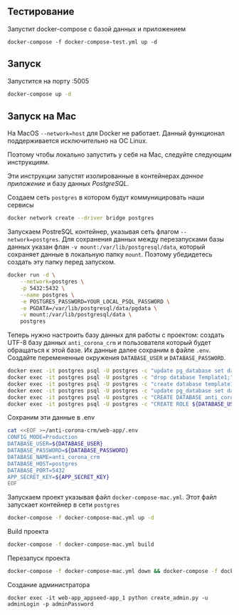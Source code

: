 ## Тестирование

Запустит docker-compose с базой данных и приложением
```
docker-compose -f docker-compose-test.yml up -d
```

## Запуск

Запустится на порту :5005

```bash
docker-compose up -d
```

## Запуск на Mac

На MacOS `--network=host` для Docker не работает. Данный функционал поддерживается исключительно на ОС Linux.

Поэтому чтобы локально запустить у себя на Mac, следуйте следующим инструкциям.

Эти инструкции запустят изолированные в контейнерах _данное приложение_ и базу данных _PostgreSQL_.

Создаем сеть `postgres` в котором будут коммуницировать наши сервисы
```bash
docker network create --driver bridge postgres
```

Запускаем PostreSQL контейнер, указывая сеть флагом `--network=postgres`. Для сохранения данных между перезапусками базы данных
указан флан `-v mount:/var/lib/postgresql/data`, который сохраняет данные в локальную папку `mount`. Поэтому убедидетесь создать 
эту папку перед запуском.
```bash
docker run -d \
    --network=postgres \
    -p 5432:5432 \
    --name postgres \
    -e POSTGRES_PASSWORD=YOUR_LOCAL_PSQL_PASSWORD \
    -e PGDATA=/var/lib/postgresql/data/pgdata \
    -v mount:/var/lib/postgresql/data \
    postgres
```

Теперь нужно настроить базу данных для работы с проектом: создать UTF-8 базу данных `anti_corona_crm` и пользователя который будет 
обращаться к этой базе. Их данные далее сохраним в файле `.env`. Создайте перемененные окружения `DATABASE_USER` и `DATABASE_PASSWORD`.
```bash
docker exec -it postgres psql -U postgres -c "update pg_database set datistemplate=false where datname='template1';" && \
docker exec -it postgres psql -U postgres -c "drop database Template1;" && \
docker exec -it postgres psql -U postgres -c "create database template1 with owner=postgres encoding='UTF-8' lc_collate='en_US.utf8' lc_ctype='en_US.utf8' template template0;" && \
docker exec -it postgres psql -U postgres -c "update pg_database set datistemplate=true where datname='template1';" && \
docker exec -it postgres psql -U postgres -c "CREATE DATABASE anti_corona_crm WITH TEMPLATE = template1 ENCODING = 'UTF8';" && \
docker exec -it postgres psql -U postgres -c "CREATE ROLE ${DATABASE_USER} LOGIN SUPERUSER PASSWORD '${DATABASE_PASSWORD}'"
```

Сохраним эти данные в .env
```bash
cat <<EOF >~/anti-corona-crm/web-app/.env
CONFIG_MODE=Production
DATABASE_USER=${DATABASE_USER}
DATABASE_PASSWORD=${DATABASE_PASSWORD}
DATABASE_NAME=anti_corona_crm
DATABASE_HOST=postgres
DATABASE_PORT=5432
APP_SECRET_KEY=${APP_SECRET_KEY}
EOF
```

Запускаем проект указывая файл `docker-compose-mac.yml`. Этот файл запускает контейнер в сети `postgres`
```bash
docker-compose -f docker-compose-mac.yml up -d
```

Build проекта
```bash
docker-compose -f docker-compose-mac.yml build
```

Перезапуск проекта
```bash
docker-compose -f docker-compose-mac.yml down && docker-compose -f docker-compose-mac.yml up -d
```

Создание администратора
```
docker exec -it web-app_appseed-app_1 python create_admin.py -u adminLogin -p adminPassword
```
